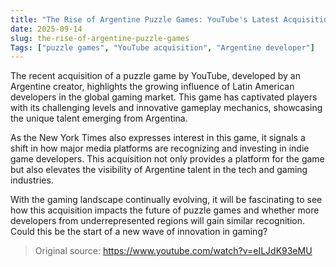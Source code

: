 ```yaml
---
title: "The Rise of Argentine Puzzle Games: YouTube's Latest Acquisition"
date: 2025-09-14
slug: the-rise-of-argentine-puzzle-games
Tags: ["puzzle games", "YouTube acquisition", "Argentine developer"]
---
```


The recent acquisition of a puzzle game by YouTube, developed by an Argentine creator, highlights the growing influence of Latin American developers in the global gaming market. This game has captivated players with its challenging levels and innovative gameplay mechanics, showcasing the unique talent emerging from Argentina.

As the New York Times also expresses interest in this game, it signals a shift in how major media platforms are recognizing and investing in indie game developers. This acquisition not only provides a platform for the game but also elevates the visibility of Argentine talent in the tech and gaming industries.

With the gaming landscape continually evolving, it will be fascinating to see how this acquisition impacts the future of puzzle games and whether more developers from underrepresented regions will gain similar recognition. Could this be the start of a new wave of innovation in gaming?
> Original source: https://www.youtube.com/watch?v=eILJdK93eMU